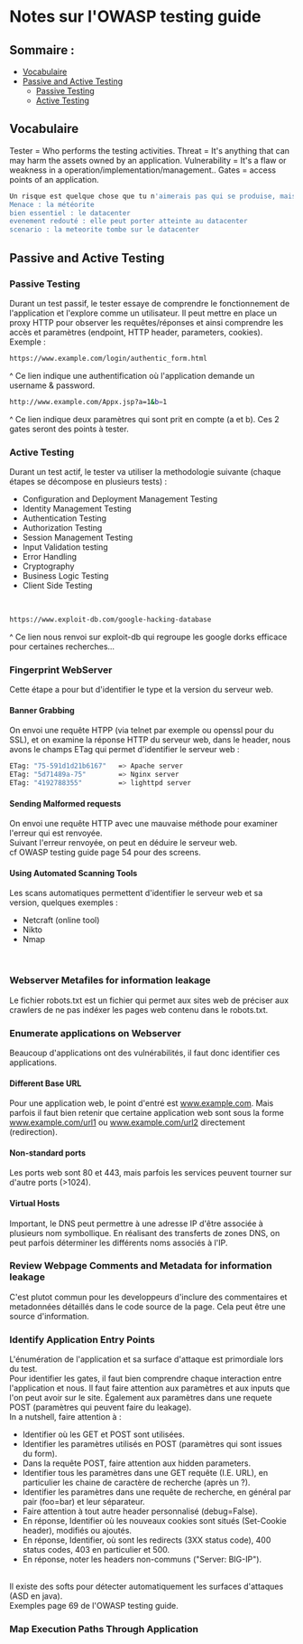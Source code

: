 # Notes sur l'OWASP testing guide
## Sommaire :
- [Vocabulaire](#vocabulaire)
- [Passive and Active Testing](#passive-and-active-testing)
  * [Passive Testing](#passive-testing)
  * [Active Testing](#active-testing)
  
## Vocabulaire
Tester = Who performs the testing activities.
Threat = It's anything that can may harm the assets owned by an application.
Vulnerability = It's a flaw or weakness in a operation/implementation/management..
Gates = access points of an application.
```bash
Un risque est quelque chose que tu n'aimerais pas qui se produise, mais parfois, il se produit.
Menace : la météorite
bien essentiel : le datacenter
evenement redouté : elle peut porter atteinte au datacenter
scenario : la meteorite tombe sur le datacenter
```
## Passive and Active Testing

### Passive Testing
Durant un test passif, le tester essaye de comprendre le fonctionnement de l'application et l'explore comme un utilisateur.
Il peut mettre en place un proxy HTTP pour observer les requêtes/réponses et ainsi comprendre les accès et paramètres (endpoint, HTTP 
header, parameters, cookies).</br>
Exemple :
```bash
https://www.example.com/login/authentic_form.html
```
^ Ce lien indique une authentification où l'application demande un username & password.
```bash
http://www.example.com/Appx.jsp?a=1&b=1
```
^ Ce lien indique deux paramètres qui sont prit en compte (a et b). Ces 2 gates seront des points à tester. 

### Active Testing
Durant un test actif, le tester va utiliser la methodologie suivante (chaque étapes se décompose en plusieurs tests) :
* Configuration and Deployment Management Testing
* Identity Management Testing
* Authentication Testing
* Authorization Testing
* Session Management Testing
* Input Validation testing
* Error Handling
* Cryptography
* Business Logic Testing
* Client Side Testing
</br>

```bash
https://www.exploit-db.com/google-hacking-database
```
^ Ce lien nous renvoi sur exploit-db qui regroupe les google dorks efficace pour certaines recherches...</br>
### Fingerprint WebServer
Cette étape a pour but d'identifier le type et la version du serveur web.</br>
#### Banner Grabbing
On envoi une requête HTPP (via telnet par exemple ou openssl pour du SSL), et on examine la réponse HTTP du serveur web, dans le header, nous avons le champs ETag qui permet d'identifier
le serveur web :
```bash
ETag: "75-591d1d21b6167"   => Apache server
ETag: "5d71489a-75"		   => Nginx server
ETag: "4192788355"		   => lighttpd server
```
#### Sending Malformed requests
On envoi une requête HTTP avec une mauvaise méthode pour examiner l'erreur qui est renvoyée.</br>
Suivant l'erreur renvoyée, on peut en déduire le serveur web.</br>
cf OWASP testing guide page 54 pour des screens.

#### Using Automated Scanning Tools
Les scans automatiques permettent d'identifier le serveur web et sa version, quelques exemples :
* Netcraft (online tool)
* Nikto 
* Nmap
</br>

### Webserver Metafiles for information leakage
Le fichier robots.txt est un fichier qui permet aux sites web de préciser aux crawlers de ne pas indéxer les pages web contenu
dans le robots.txt.</br>

### Enumerate applications on Webserver
Beaucoup d'applications ont des vulnérabilités, il faut donc identifier ces applications.</br>
#### Different Base URL
Pour une application web, le point d'entré est www.example.com. Mais parfois il faut bien retenir que certaine application web sont
sous la forme www.example.com/url1 ou www.example.com/url2 directement (redirection).

#### Non-standard ports
Les ports web sont 80 et 443, mais parfois les services peuvent tourner sur d'autre ports (>1024).

#### Virtual Hosts
Important, le DNS peut permettre à une adresse IP d'être associée à plusieurs nom symbollique. En réalisant des transferts de zones DNS,
on peut parfois déterminer les différents noms associés à l'IP.

### Review Webpage Comments and Metadata for information leakage
C'est plutot commun pour les developpeurs d'inclure des commentaires et metadonnées détaillés dans le code source de la page.
Cela peut être une source d'information.

### Identify Application Entry Points
L'énumération de l'application et sa surface d'attaque est primordiale lors du test.</br>
Pour identifier les gates, il faut bien comprendre chaque interaction entre l'application et nous. Il faut faire attention aux 
paramètres et aux inputs que l'on peut avoir sur le site. Également aux paramètres dans une requete POST (paramètres qui peuvent faire du leakage).</br>
In a nutshell, faire attention à :
* Identifier où les GET et POST sont utilisées.
* Identifier les paramètres utilisés en POST (paramètres qui sont issues du form).
* Dans la requête POST, faire attention aux hidden parameters.
* Identifier tous les paramètres dans une GET requête (I.E. URL), en particulier les chaine de caractère de recherche (après un ?).
* Identifier les paramètres dans une requête de recherche, en général par pair (foo=bar) et leur séparateur.
* Faire attention à tout autre header personnalisé (debug=False).
* En réponse, Identifier où les nouveaux cookies sont situés (Set-Cookie header), modifiés ou ajoutés.
* En réponse, Identifier, où sont les redirects (3XX status code), 400 status codes, 403 en particulier et 500.
* En réponse, noter les headers non-communs ("Server: BIG-IP").
</br>
Il existe des softs pour détecter automatiquement les surfaces d'attaques (ASD en java).</br>
Exemples page 69 de l'OWASP testing guide.

### Map Execution Paths Through Application
